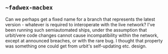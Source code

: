 ## `~fadwex-macbex`
Can we perhaps get a fixed name for a branch that represents the latest version - whatever is required to interoperate with the live network?
I've been running such semiautomated ships, under the assumption that urbit/vere code changes cannot cause incompatibility within the network, except at announced breaches, or with the rare bug. I thought that property was something one could get from urbit's self-updating etc. design.